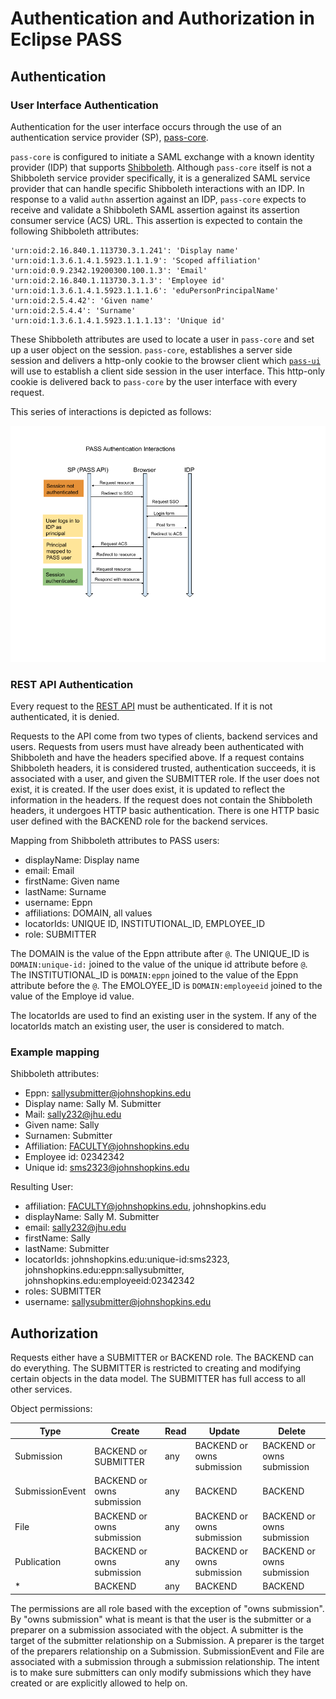 # Authentication and Authorization in Eclipse PASS

## Authentication

### User Interface Authentication

Authentication for the user interface occurs through the use of an authentication service provider (SP), [pass-core](https://github.com/eclipse-pass/pass-core).

`pass-core` is configured to initiate a SAML exchange with a known identity provider (IDP) that supports [Shibboleth](https://shibboleth.atlassian.net/wiki/spaces/CONCEPT/overview). Although `pass-core` itself is not a Shibboleth service provider specifically, it is a generalized SAML service provider that can handle specific Shibboleth interactions with an IDP. In response to a valid `authn` assertion against an IDP, `pass-core` expects to receive and validate a Shibboleth SAML assertion against its assertion consumer service (ACS) URL. This assertion is expected to contain the following Shibboleth attributes:

```
'urn:oid:2.16.840.1.113730.3.1.241': 'Display name'
'urn:oid:1.3.6.1.4.1.5923.1.1.1.9': 'Scoped affiliation'
'urn:oid:0.9.2342.19200300.100.1.3': 'Email'
'urn:oid:2.16.840.1.113730.3.1.3': 'Employee id'
'urn:oid:1.3.6.1.4.1.5923.1.1.1.6': 'eduPersonPrincipalName'
'urn:oid:2.5.4.42': 'Given name'
'urn:oid:2.5.4.4': 'Surname'
'urn:oid:1.3.6.1.4.1.5923.1.1.1.13': 'Unique id'
```

These Shibboleth attributes are used to locate a user in `pass-core` and set up a user object on the session. `pass-core`, establishes a server side session and delivers a http-only cookie to the browser client which [`pass-ui`](https://github.com/eclipse-pass/pass-ui/) will use to establish a client side session in the user interface. This http-only cookie is delivered back to `pass-core` by the user interface with every request. 

This series of interactions is depicted as follows:

![authentication interactions diagram](/.gitbook/assets/pass_authn.png)

### REST API Authentication

Every request to the [REST API](https://github.com/eclipse-pass/pass-core) must be authenticated. If it is not authenticated, it is denied.

Requests to the API come from two types of clients, backend services and users. Requests from users must have already been authenticated with Shibboleth and have the headers specified above. If a request contains Shibboleth headers, it is considered trusted, authentication succeeds, it is associated with a user, and given the SUBMITTER role. If the user does not exist, it is created. If the user does exist, it is updated to reflect the information in the headers. If the request does not contain the Shibboleth headers, it undergoes HTTP basic authentication. There is one HTTP basic user defined with the BACKEND role for the backend services.

Mapping from Shibboleth attributes to PASS users:
  * displayName: Display name 
  * email: Email
  * firstName: Given name
  * lastName: Surname 
  * username: Eppn
  * affiliations:  DOMAIN, all values
  * locatorIds: UNIQUE ID, INSTITUTIONAL_ID, EMPLOYEE_ID
  * role: SUBMITTER

The DOMAIN is the value of the Eppn attribute after `@`.
The UNIQUE_ID is `DOMAIN:unique-id:` joined to the value of the unique id attribute before `@`.
The INSTITUTIONAL_ID is `DOMAIN:eppn` joined to the value of the Eppn attribute before the `@`.
The EMOLOYEE_ID is `DOMAIN:employeeid` joined to the value of the Employe id value.

The locatorIds are used to find an existing user in the system. If any of the locatorIds match an existing user, the user is considered to match.

### Example mapping

Shibboleth attributes:
  * Eppn: sallysubmitter@johnshopkins.edu
  * Display name: Sally M. Submitter
  * Mail: sally232@jhu.edu
  * Given name: Sally
  * Surnamen: Submitter
  * Affiliation: FACULTY@johnshopkins.edu
  * Employee id: 02342342
  * Unique id: sms2323@johnshopkins.edu

Resulting User:
  * affiliation: FACULTY@johnshopkins.edu, johnshopkins.edu
  * displayName: Sally M. Submitter
  * email: sally232@jhu.edu
  * firstName: Sally
  * lastName: Submitter
  * locatorIds: johnshopkins.edu:unique-id:sms2323, johnshopkins.edu:eppn:sallysubmitter, johnshopkins.edu:employeeid:02342342
  * roles: SUBMITTER
  * username: sallysubmitter@johnshopkins.edu

## Authorization

Requests either have a SUBMITTER or BACKEND role. The BACKEND can do everything.
The SUBMITTER is restricted to creating and modifying certain objects in the data model.
The SUBMITTER has full access to all other services.

Object permissions:

| Type    | Create  | Read | Update  | Delete  |
| ------- | ------- | ---- | ------- | ------- |
| Submission | BACKEND or SUBMITTER | any | BACKEND or owns submission | BACKEND or owns submission|
| SubmissionEvent | BACKEND or owns submission | any | BACKEND | BACKEND |
| File | BACKEND or owns submission | any | BACKEND  or owns submission | BACKEND or owns submission|
| Publication | BACKEND or owns submission | any | BACKEND or owns submission | BACKEND or owns submission|
| *       | BACKEND | any  | BACKEND | BACKEND |

The permissions are all role based with the exception of "owns submission". By "owns submission" what is meant is that the user is the submitter or a preparer on a submission associated with the object. A submitter is the target of the submitter relationship on a Submission. A preparer is the target of the preparers relationship on a Submission. SubmissionEvent and File are associated with a submission through a submission relationship. The intent is to make sure submitters can only modify submissions which they have created or are explicitly allowed to help on.
